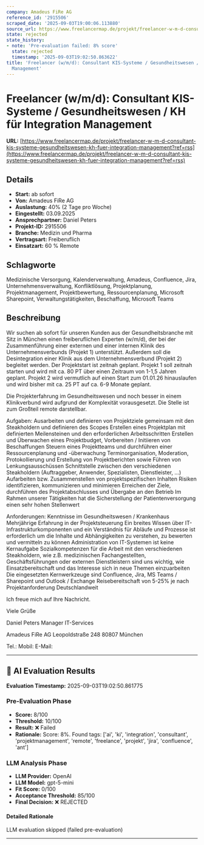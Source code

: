```yaml
---
company: Amadeus FiRe AG
reference_id: '2915506'
scraped_date: '2025-09-03T19:00:06.113880'
source_url: https://www.freelancermap.de/projekt/freelancer-w-m-d-consultant-kis-systeme-gesundheitswesen-kh-fuer-integration-management?ref=rss
state: rejected
state_history:
- note: 'Pre-evaluation failed: 8% score'
  state: rejected
  timestamp: '2025-09-03T19:02:50.863622'
title: 'Freelancer (w/m/d): Consultant KIS-Systeme / Gesundheitswesen / KH für Integration
  Management'
---
```



# Freelancer (w/m/d): Consultant KIS-Systeme / Gesundheitswesen / KH für Integration Management
**URL:** [https://www.freelancermap.de/projekt/freelancer-w-m-d-consultant-kis-systeme-gesundheitswesen-kh-fuer-integration-management?ref=rss](https://www.freelancermap.de/projekt/freelancer-w-m-d-consultant-kis-systeme-gesundheitswesen-kh-fuer-integration-management?ref=rss)
## Details
- **Start:** ab sofort
- **Von:** Amadeus FiRe AG
- **Auslastung:** 40% (2 Tage pro Woche)
- **Eingestellt:** 03.09.2025
- **Ansprechpartner:** Daniel Peters
- **Projekt-ID:** 2915506
- **Branche:** Medizin und Pharma
- **Vertragsart:** Freiberuflich
- **Einsatzart:** 60
                                                % Remote

## Schlagworte
Medizinische Versorgung, Kalenderverwaltung, Amadeus, Confluence, Jira, Unternehmensverwaltung, Konfliktlösung, Projektplanung, Projektmanagement, Projektbewertung, Ressourcenplanung, Microsoft Sharepoint, Verwaltungstätigkeiten, Beschaffung, Microsoft Teams

## Beschreibung
Wir suchen ab sofort für unseren Kunden aus der Gesundheitsbranche mit Sitz in München einen freiberuflichen Experten (w/m/d), der bei der Zusammenführung einer externen und einer internen Klinik des Unternehmensverbunds (Projekt 1) unterstützt. Außerdem soll die Desintegration einer Klinik aus dem Unternehmensverbund (Projekt 2) begleitet werden. Der Projektstart ist zeitnah geplant.
Projekt 1 soll zeitnah starten und wird mit ca. 80 PT über einen Zeitraum von 1-1,5 Jahren geplant.
Projekt 2 wird vermutlich auf einen Start zum 01.01.26 hinauslaufen und wird bisher mit ca. 25 PT auf ca. 6-9 Monate geplant.

Die Projekterfahrung im Gesundheitswesen und noch besser in einem Klinikverbund wird aufgrund der Komplexität vorausgesetzt. Die Stelle ist zum Großteil remote darstellbar.

Aufgaben:
Ausarbeiten und definieren von Projektziele gemeinsam mit den Steakholdern und definieren des Scopes
Erstellen eines Projektplan mit definierten Meilensteinen und den erforderlichen Arbeitsschritten
Erstellen und Überwachen eines Projektbudget, Vorbereiten / Initiieren von Beschaffungen
Steuern eines Projektteams und durchführen einer Ressourcenplanung und -überwachung
Terminorganisation, Moderation, Protokollierung und Erstellung von Projektberichten sowie Führen von Lenkungsausschüssen
Schnittstelle zwischen den verschiedenen Steakholdern (Auftraggeber, Anwender, Spezialisten, Dienstleister, …)
Aufarbeiten bzw. Zusammenstellen von projektspezifischen Inhalten
Risiken identifizieren, kommunizieren und minimieren
Erreichen der Ziele, durchführen des Projektabschlusses und Übergabe an den Betrieb
Im Rahmen unserer Tätigkeiten hat die Sicherstellung der Patientenversorgung einen sehr hohen Stellenwert

Anforderungen:
Kenntnisse im Gesundheitswesen / Krankenhaus
Mehrjährige Erfahrung in der Projektsteuerung
Ein breites Wissen über IT-Infrastrukturkomponenten und ein Verständnis für Abläufe und Prozesse ist erforderlich um die Inhalte und Abhängigkeiten zu verstehen, zu bewerten und vermitteln zu können
Administration von IT-Systemen ist keine Kernaufgabe
Sozialkompetenzen für die Arbeit mit den verschiedenen Steakholdern, wie z.B. medizinischen Fachangestellten, Geschäftsführungen oder externen Dienstleistern sind uns wichtig, wie Einsatzbereitschaft und das Interesse sich in neue Themen einzuarbeiten
Die eingesetzten Kernwerkzeuge sind Confluence, Jira, MS Teams / Sharepoint und Outlook / Exchange
Reisebereitschaft von 5-25% je nach Projektanforderung Deutschlandweit

Ich freue mich auf Ihre Nachricht.

Viele Grüße

Daniel Peters
Manager IT-Services

Amadeus FiRe AG
Leopoldstraße 248
80807 München

Tel.:
Mobil:
E-Mail:

---

## 🤖 AI Evaluation Results

**Evaluation Timestamp:** 2025-09-03T19:02:50.861775

### Pre-Evaluation Phase
- **Score:** 8/100
- **Threshold:** 10/100
- **Result:** ❌ Failed
- **Rationale:** Score: 8%. Found tags: ['ai', 'ki', 'integration', 'consultant', 'projektmanagement', 'remote', 'freelance', 'projekt', 'jira', 'confluence', 'ant']

### LLM Analysis Phase
- **LLM Provider:** OpenAI
- **LLM Model:** gpt-5-mini
- **Fit Score:** 0/100
- **Acceptance Threshold:** 85/100
- **Final Decision:** ❌ REJECTED

#### Detailed Rationale
LLM evaluation skipped (failed pre-evaluation)

---
